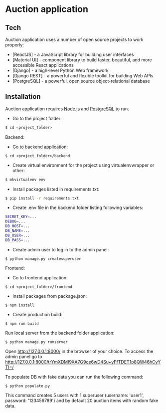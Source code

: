# Auction application

## Tech

Auction application uses a number of open source projects to work properly:

- [ReactJS] - a JavaScript library for building user interfaces
- [Material UI] - component library to build faster, beautiful, and more accessible React applications
- [Django] - a high-level Python Web framework
- [Django REST] - a powerful and flexible toolkit for building Web APIs
- [PostgreSQL] - a powerful, open source object-relational database

## Installation
Auction application requires [Node.js](https://nodejs.org/) and [PostgreSQL](https://www.postgresql.org/) to run.
* Go to the project folder:  
```sh
$ cd <project_folder>
```
Backend:  
* Go to backend application:  
```
$ cd <project_folder>/backend
```
* Create virtual environment for the project using virtualenvwrapper or other:  
```sh
$ mkvirtualenv env
```
* Install packages listed in requirements.txt:  
```sh
$ pip install -r requirements.txt
```
* Create .env file in the backend folder listing following variables:
```sh
SECRET_KEY=...
DEBUG=...
DB_HOST=...
DB_NAME=...
DB_USER=...
DB_PASS=...
```
* Create admin user to log in to the admin panel:  
```
$ python manage.py createsuperuser
```
Frontend:
* Go to frontend application:
```
$ cd <project_folder>/frontend
```
* Install packages from package.json:  
```
$ npm install
```
* Create production build:  
```
$ npm run build
```
Run local server from the backend folder application:  
```
$ python manage.py runserver
```
Open http://127.0.0.1:8000/ in the browser of your choice. To access the admin panel go to http://127.0.0.1:8000/trYmXDMI9XA7G9ce6wD4Su+yFfTDET1p8QW46hCyYTI=/

To populate DB with fake data you can run the following command:  
```
$ python populate.py
```
This command creates 5 users with 1 superuser (username: 'user1', password: '123456789') and by default 20 auction items with random fake data.
